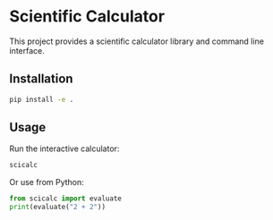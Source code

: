 # Scientific Calculator

This project provides a scientific calculator library and command line interface.

## Installation

```bash
pip install -e .
```

## Usage

Run the interactive calculator:

```bash
scicalc
```

Or use from Python:

```python
from scicalc import evaluate
print(evaluate("2 + 2"))
```
